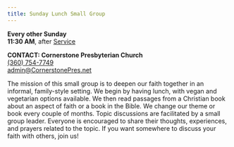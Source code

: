 ```yaml
---
title: Sunday Lunch Small Group
---
```

**Every other Sunday**\
**11:30 AM**, after [Service](about.html#service-details)

**CONTACT: Cornerstone Presbyterian Church**\
[(360) 754-7749](tel:360-754-7749)\
[admin@CornerstonePres.net](mailto:admin@cornerstonepres.net)

The mission of this small group is to deepen our faith together in an informal, family-style setting. We begin by having lunch, with vegan and vegetarian options available. We then read passages from a Christian book about an aspect of faith or a book in the Bible. We change our theme or book every couple of months. Topic discussions are facilitated by a small group leader. Everyone is encouraged to share their thoughts, experiences, and prayers related to the topic. If you want somewhere to discuss your faith with others, join us!
